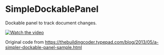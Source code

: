 # SimpleDockablePanel

Dockable panel to track document changes.

[![Watch the video](https://img.youtube.com/vi/_OK2SOm7g6s/maxresdefault.jpg)](https://youtu.be/_OK2SOm7g6s)

Original code from https://thebuildingcoder.typepad.com/blog/2013/05/a-simpler-dockable-panel-sample.html
